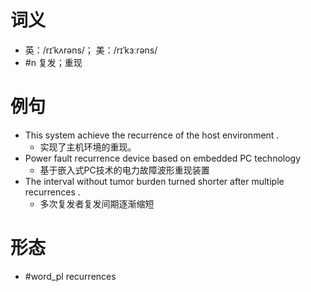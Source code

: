 # 词义
- 英：/rɪˈkʌrəns/； 美：/rɪˈkɜːrəns/
- #n 复发；重现
# 例句
- This system achieve the recurrence of the host environment .
	- 实现了主机环境的重现。
- Power fault recurrence device based on embedded PC technology
	- 基于嵌入式PC技术的电力故障波形重现装置
- The interval without tumor burden turned shorter after multiple recurrences .
	- 多次复发者复发间期逐渐缩短
# 形态
- #word_pl recurrences
